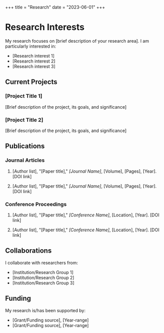 +++
title = "Research"
date = "2023-06-01"
+++

# Research Interests

My research focuses on [brief description of your research area]. I am particularly interested in:

- [Research interest 1]
- [Research interest 2]
- [Research interest 3]

## Current Projects

### [Project Title 1]

[Brief description of the project, its goals, and significance]

### [Project Title 2]

[Brief description of the project, its goals, and significance]

## Publications

### Journal Articles

1. [Author list], "[Paper title]," *[Journal Name]*, [Volume], [Pages], [Year]. [DOI link]

2. [Author list], "[Paper title]," *[Journal Name]*, [Volume], [Pages], [Year]. [DOI link]

### Conference Proceedings

1. [Author list], "[Paper title]," *[Conference Name]*, [Location], [Year]. [DOI link]

2. [Author list], "[Paper title]," *[Conference Name]*, [Location], [Year]. [DOI link]

## Collaborations

I collaborate with researchers from:

- [Institution/Research Group 1]
- [Institution/Research Group 2]
- [Institution/Research Group 3]

## Funding

My research is/has been supported by:

- [Grant/Funding source], [Year-range]
- [Grant/Funding source], [Year-range] 
